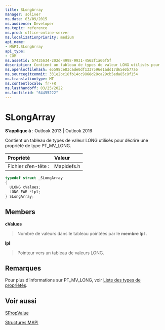 ```yaml
---
title: SLongArray
manager: soliver
ms.date: 03/09/2015
ms.audience: Developer
ms.topic: reference
ms.prod: office-online-server
ms.localizationpriority: medium
api_name:
- MAPI.SLongArray
api_type:
- COM
ms.assetid: 57435634-202d-4998-9931-4562f1a66f5f
description: Contient un tableau de types de valeur LONG utilisés pour décrire une propriété de type PT_MV_LONG.
ms.openlocfilehash: e5598ce83cade0df1337596e1add17d65e0b77a6
ms.sourcegitcommit: 331e2bc18fb14cc9868d28ca29cb5eda85c8f154
ms.translationtype: MT
ms.contentlocale: fr-FR
ms.lasthandoff: 03/25/2022
ms.locfileid: "64455222"
---
```

# <a name="slongarray"></a>SLongArray

  
  
**S’applique à** : Outlook 2013 | Outlook 2016 
  
Contient un tableau de types de valeur LONG utilisés pour décrire une propriété de type PT_MV_LONG. 
  
|Propriété |Valeur |
|:-----|:-----|
|Fichier d’en-tête :  <br/> |Mapidefs.h  <br/> |
   
```cpp
typedef struct _SLongArray
{
  ULONG cValues;
  LONG FAR *lpl;
} SLongArray;

```

## <a name="members"></a>Members

 **cValues**
  
> Nombre de valeurs dans le tableau pointées par le **membre lpl** . 
    
 **lpl**
  
> Pointeur vers un tableau de valeurs LONG.
    
## <a name="remarks"></a>Remarques

Pour plus d’informations sur PT_MV_LONG, voir [Liste des types de propriétés](property-types.md).
  
## <a name="see-also"></a>Voir aussi



[SPropValue](spropvalue.md)


[Structures MAPI](mapi-structures.md)

